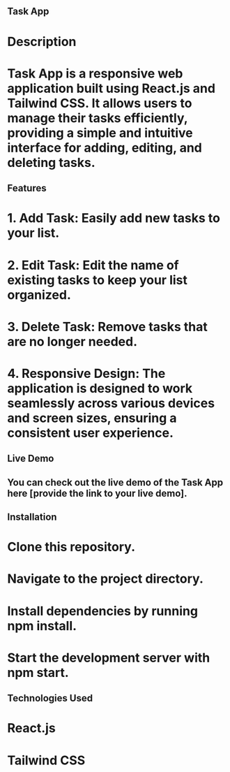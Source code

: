 ## Task App
# Description
# Task App is a responsive web application built using React.js and Tailwind CSS. It allows users to manage their tasks efficiently, providing a simple and intuitive interface for adding, editing, and deleting tasks.

## Features
# 1. Add Task: Easily add new tasks to your list.
# 2. Edit Task: Edit the name of existing tasks to keep your list organized.
# 3. Delete Task: Remove tasks that are no longer needed.
# 4. Responsive Design: The application is designed to work seamlessly across various devices and screen sizes, ensuring a consistent user experience.

## Live Demo
## You can check out the live demo of the Task App here [provide the link to your live demo].

## Installation

# Clone this repository.
# Navigate to the project directory.
# Install dependencies by running npm install.
# Start the development server with npm start.

## Technologies Used
# React.js
# Tailwind CSS
